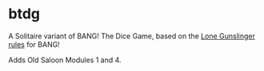 # btdg

A Solitaire variant of BANG! The Dice Game, based on the [Lone Gunslinger rules](http://www.bang.cz/en/rules-and-faq/special-rules/59-pro-1-hrace-osamely-pistolnik.html) for BANG!

Adds Old Saloon Modules 1 and 4.
